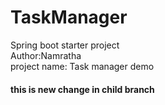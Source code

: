 # TaskManager
Spring boot starter project</br>
Author:Namratha </br>
project name: Task manager demo</br>
<h4> this is new change in child branch</H4>
